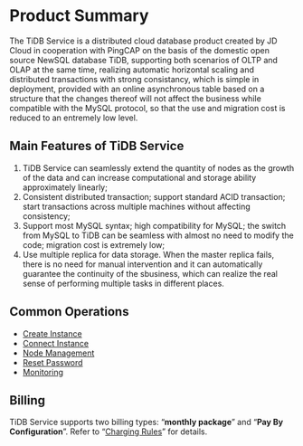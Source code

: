 # Product Summary
The TiDB Service is a distributed cloud database product created by JD Cloud in cooperation with PingCAP on the basis of the domestic open source NewSQL database TiDB, supporting both scenarios of OLTP and OLAP at the same time, realizing automatic horizontal scaling and distributed transactions with strong consistancy, which is simple in deployment, provided with an online asynchronous table based on a structure that the changes thereof will not affect the business while compatible with the MySQL protocol, so that the use and migration cost is reduced to an entremely low level.

## Main Features of TiDB Service 
1. TiDB Service can seamlessly extend the quantity of nodes as the growth of the data and can increase computational and storage ability approximately linearly;
2. Consistent distributed transaction; support standard ACID transaction; start transactions across multiple machines without affecting consistency;
3. Support most MySQL syntax; high compatibility for MySQL; the switch from MySQL to TiDB can be seamless with almost no need to modify the code; migration cost is extremely low;
4. Use multiple replica for data storage. When the master replica fails, there is no need for manual intervention and it can automatically guarantee the continuity of the sbusiness, which can realize the real sense of performing multiple tasks in different places.

## Common Operations
- [Create Instance](../Operation-Guide/Instance/Create-Instance.md)
- [Connect Instance](../Operation-Guide/Instance/Connect-Instance.md)
- [Node Management](../Operation-Guide/Node.md)
- [Reset Password](../Operation-Guide/Reset-Password.md)
- [Monitoring](../Operation-Guide/Monitor.md)
  
## Billing
TiDB Service supports two billing types: “**monthly package**” and “**Pay By Configuration**”. Refer to “[Charging Rules](../Pricing/Billing-Rules.md)” for details.